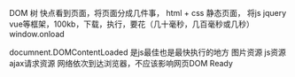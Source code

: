 DOM 树
快点看到页面，将页面分成几件事，
html + css 静态页面，
将js jquery vue等框架，100kb，下载，执行，要花（几十毫秒，几百毫秒或几秒）
window.onload

documnent.DOMContentLoaded 是js最佳也是最快执行的地方
图片资源 js资源 ajax请求资源 网络依次到达浏览器，不应该影响网页DOM Ready
